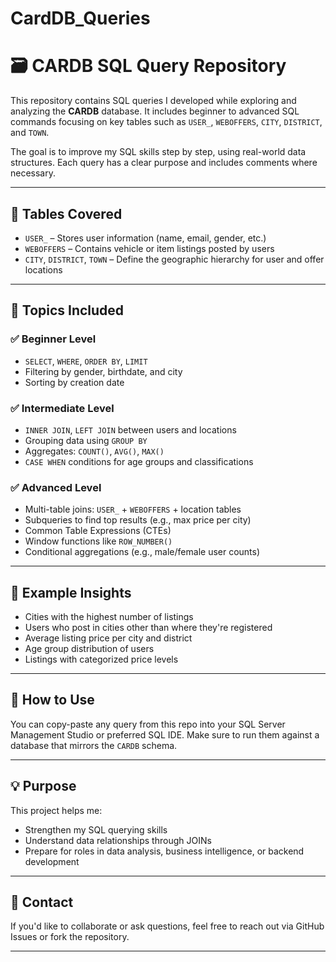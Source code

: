 # CardDB_Queries
# 🗃️ CARDB SQL Query Repository

This repository contains SQL queries I developed while exploring and analyzing the **CARDB** database. It includes beginner to advanced SQL commands focusing on key tables such as `USER_`, `WEBOFFERS`, `CITY`, `DISTRICT`, and `TOWN`.

The goal is to improve my SQL skills step by step, using real-world data structures. Each query has a clear purpose and includes comments where necessary.

---

## 📁 Tables Covered

- `USER_` – Stores user information (name, email, gender, etc.)
- `WEBOFFERS` – Contains vehicle or item listings posted by users
- `CITY`, `DISTRICT`, `TOWN` – Define the geographic hierarchy for user and offer locations

---

## 📌 Topics Included

### ✅ Beginner Level
- `SELECT`, `WHERE`, `ORDER BY`, `LIMIT`
- Filtering by gender, birthdate, and city
- Sorting by creation date

### ✅ Intermediate Level
- `INNER JOIN`, `LEFT JOIN` between users and locations
- Grouping data using `GROUP BY`
- Aggregates: `COUNT()`, `AVG()`, `MAX()`
- `CASE WHEN` conditions for age groups and classifications

### ✅ Advanced Level
- Multi-table joins: `USER_` + `WEBOFFERS` + location tables
- Subqueries to find top results (e.g., max price per city)
- Common Table Expressions (CTEs)
- Window functions like `ROW_NUMBER()`
- Conditional aggregations (e.g., male/female user counts)

---

## 🧠 Example Insights

- Cities with the highest number of listings
- Users who post in cities other than where they're registered
- Average listing price per city and district
- Age group distribution of users
- Listings with categorized price levels

---

## 🚀 How to Use

You can copy-paste any query from this repo into your SQL Server Management Studio or preferred SQL IDE. Make sure to run them against a database that mirrors the `CARDB` schema.

---

## 💡 Purpose

This project helps me:
- Strengthen my SQL querying skills
- Understand data relationships through JOINs
- Prepare for roles in data analysis, business intelligence, or backend development

---

## 📧 Contact

If you'd like to collaborate or ask questions, feel free to reach out via GitHub Issues or fork the repository.

---

